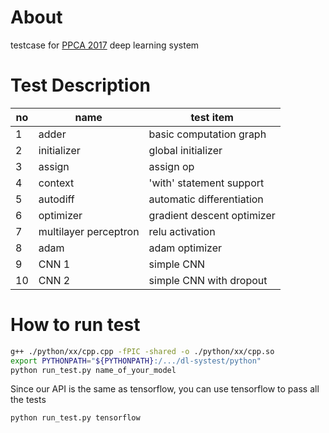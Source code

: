 # About
testcase for [PPCA 2017](https://acm.sjtu.edu.cn/wiki/PPCA_2017#.E6.9C.BA.E5.99.A8.E5.AD.A6.E4.B9.A0.E7.B3.BB.E7.BB.9F) deep learning system

# Test Description
| no |    name     | test item |
|----| ----------- | --- |
| 1  | adder       | basic computation graph |
| 2  | initializer | global initializer |
| 3  | assign      | assign op |
| 4  | context     | 'with' statement support |
| 5  | autodiff    | automatic differentiation |
| 6  | optimizer   | gradient descent optimizer |
| 7  | multilayer perceptron | relu activation |
| 8  | adam        | adam optimizer |
| 9  | CNN 1       | simple CNN |
| 10 | CNN 2       | simple CNN with dropout |

# How to run test
```bash
g++ ./python/xx/cpp.cpp -fPIC -shared -o ./python/xx/cpp.so
export PYTHONPATH="${PYTHONPATH}:/.../dl-systest/python"
python run_test.py name_of_your_model
```

Since our API is the same as tensorflow, you can use tensorflow to pass all the tests
```bash
python run_test.py tensorflow
```
